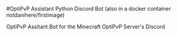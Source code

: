 #OptiPvP Assistant Python Discord Bot (also in a docker container notdanihere/firstimage)

OptiPvP Assitant Bot for the Minecraft OptiPvP Server's Discord

